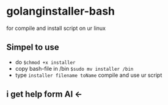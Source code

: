 # golanginstaller-bash
for compile and install script on ur linux
## Simpel to use
- do `$chmod +x installer`
- copy bash-file in /bin `$sudo mv installer /bin`
- type `installer filename toName`
compile and use ur script
## i get help form AI <-
